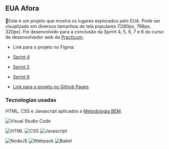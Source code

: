 ## EUA Afora

📝Este é um projeto que mostra os lugares explorados pelo EUA.
Pode ser visualizado em diversos tamanhos de tela populares (1280px, 768px, 320px).
Foi desenvolvido para a conclusão da Sprint 4, 5, 6, 7 e 8 do curso de desenvolvedor web da [Practicum](https://practicum.yandex.com/profile/web/).

- Link para o projeto no Figma:

- [Sprint 4](https://www.figma.com/file/XfB6BSINvliub43JgKza1e/WEB.-Sprint-4.-Around-The-U.S.-desktop-%2B-mobile-pt?node-id=0%3A1)
- [Sprint 5](https://www.figma.com/file/HD3sjY52cfmedXVdlxkhZ0/WEB%2C-Sprint-5)
- [Sprint 6](https://www.figma.com/file/Pk5nFBSV295thBCWU6jwW5/WEB.Sprint-6%3A-Around-The-U.S.-pt?node-id=0%3A1)

- [Link para o projeto no Github Pages](https://renanl23.github.io/web_project_4_ptbr/)

### Tecnologias usadas

HTML, CSS e Javascript aplicados a [Metodologia BEM](https://en.bem.info/).

![Visual Studio Code](https://img.shields.io/badge/Visual%20Studio%20Code-0078d7.svg?style=for-the-badge&logo=visual-studio-code&logoColor=white)

![HTML](https://img.shields.io/badge/HTML5-E34F26?style=for-the-badge&logo=html5&logoColor=white)
![CSS](https://img.shields.io/badge/CSS3-1572B6?style=for-the-badge&logo=css3&logoColor=white)
![Javascript](https://img.shields.io/badge/JavaScript-323330?style=for-the-badge&logo=javascript&logoColor=F7DF1E)

![NodeJS](https://img.shields.io/badge/node.js-6DA55F?style=for-the-badge&logo=node.js&logoColor=white)
![Webpack](https://img.shields.io/badge/webpack-%238DD6F9.svg?style=for-the-badge&logo=webpack&logoColor=black)
![Babel](https://img.shields.io/badge/Babel-F9DC3e?style=for-the-badge&logo=babel&logoColor=black)
